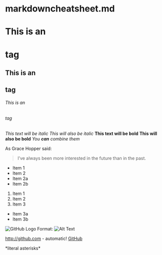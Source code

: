 # markdowncheatsheet.md

# This is an <h1> tag
## This is an <h2> tag
###### This is an <h6> tag
  
  *This text will be italic*
_This will also be italic_
**This text will be bold**
__This will also be bold__
*You **can** combine them*

As Grace Hopper said:
> I’ve always been more interested
> in the future than in the past.

* Item 1
* Item 2
 * Item 2a
 * Item 2b
 
1. Item 1
2. Item 2
3. Item 3
 * Item 3a
 * Item 3b
 
 
![GitHub Logo](/images/logo.png)
Format: ![Alt Text](url)

http://github.com - automatic!
[GitHub](http://github.com)

\*literal asterisks\*
